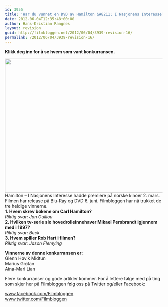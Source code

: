 ```yaml
---
id: 3955
title: 'Har du vunnet en DVD av Hamilton &#8211; I Nasjonens Interesse?'
date: 2012-06-04T12:35:48+00:00
author: Hans-Kristian Rangnes
layout: revision
guid: http://filmbloggen.net/2012/06/04/3939-revision-16/
permalink: /2012/06/04/3939-revision-16/
---
```

**Klikk deg inn for å se hvem som vant konkurransen.<!--more-->**

  
<a href="http://filmbloggen.net/2012/05/28/konkurranse-vinn-dvd-av-hamilton-i-nasjonens-interesse/hamilton/" rel="attachment wp-att-3829"><img class="alignnone size-large wp-image-3829" src="http://filmbloggen.net/wp-content/uploads//2012/05/hamilton-620x429.jpg" alt="" width="620" height="429" /><br /> </a>Hamilton – I Nasjonens Interesse hadde premiere på norske kinoer 2. mars. Filmen har release på Blu-Ray og DVD 6. juni. Filmbloggen har nå trukket de tre heldige vinnerne.  
**1. Hvem skrev bøkene om Carl Hamilton?**  
_Riktig svar: Jan Guillou_  
**2. Hvilken tv-serie slo hovedrolleinnehaver Mikael Persbrandt igjennom med i 1997?**  
_Riktig svar: Beck_  
**3. Hvem spiller Rob Hart i filmen?**  
_Riktig svar: Jason Flemying_

**Vinnerne av denne konkurransen er:**  
Glenn Høvik Midtun  
Marius Grøtan  
Aina-Mari Lian

Flere konkurranser og gode artikler kommer. For å lettere følge med på ting som skjer her på Filmbloggen følg oss på Twitter og/eller Facebook:

<div>
  <a href="http://www.facebook.com/Filmbloggen">www.facebook.com/Filmbloggen</a>
</div>

<div>
  <a href="http://www.twitter.com/Filmbloggen">www.twitter.com/Filmbloggen</a>
</div>